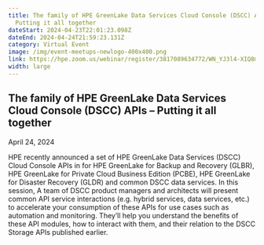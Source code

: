```yaml
---
title: The family of HPE GreenLake Data Services Cloud Console (DSCC) APIs –
  Putting it all together
dateStart: 2024-04-23T22:01:23.098Z
dateEnd: 2024-04-24T21:59:23.131Z
category: Virtual Event
image: /img/event-meetups-newlogo-400x400.png
link: https://hpe.zoom.us/webinar/register/3817089634772/WN_YJ3l4-XIQ8mWluh8vul7lg
width: large
---
```

## The family of HPE GreenLake Data Services Cloud Console (DSCC) APIs – Putting it all together

April 24, 2024

HPE recently announced a set of HPE GreenLake Data Services (DSCC) Cloud Console APIs in for HPE GreenLake for Backup and Recovery (GLBR), HPE GreenLake for Private Cloud Business Edition (PCBE), HPE GreenLake for Disaster Recovery (GLDR) and common DSCC data services. In this session, A team of DSCC product managers and architects will present common API service interactions (e.g. hybrid services, data services, etc.) to accelerate your consumption of these APIs for use cases such as automation and monitoring. They’ll help you understand the benefits of these API modules, how to interact with them, and their relation to the DSCC Storage APIs published earlier.


